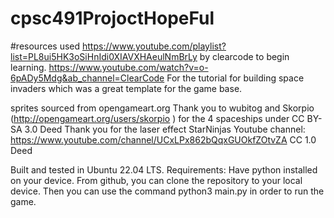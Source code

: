 # cpsc491ProjoctHopeFul

#resources used https://www.youtube.com/playlist?list=PL8ui5HK3oSiHnIdi0XIAVXHAeulNmBrLy by clearcode to begin learning.
https://www.youtube.com/watch?v=o-6pADy5Mdg&ab_channel=ClearCode For the tutorial for building space invaders which was a great template for the game base.

sprites sourced from opengameart.org
Thank you to wubitog and Skorpio   (http://opengameart.org/users/skorpio ) for the 4 spaceships under CC BY-SA 3.0 Deed
Thank you for the laser effect StarNinjas Youtube channel: https://www.youtube.com/channel/UCxLPx862bQqxGUOkfZOtvZA CC 1.0 Deed

Built and tested in Ubuntu 22.04 LTS. 
Requirements: Have python installed on your device.
From github, you can clone the repository to your local device.
Then you can use the command python3 main.py in order to run the game. 
